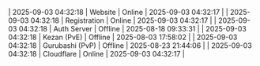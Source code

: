 | 2025-09-03 04:32:18 | Website | Online | 2025-09-03 04:32:17 |
| 2025-09-03 04:32:18 | Registration | Online | 2025-09-03 04:32:17 |
| 2025-09-03 04:32:18 | Auth Server | Offline | 2025-08-18 09:33:31 |
| 2025-09-03 04:32:18 | Kezan (PvE) | Offline | 2025-08-03 17:58:02 |
| 2025-09-03 04:32:18 | Gurubashi (PvP) | Offline | 2025-08-23 21:44:06 |
| 2025-09-03 04:32:18 | Cloudflare | Online | 2025-09-03 04:32:17 |

